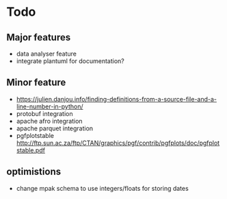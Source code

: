 # Todo

## Major features
* data analyser feature
* integrate plantuml for documentation?

## Minor feature
* https://julien.danjou.info/finding-definitions-from-a-source-file-and-a-line-number-in-python/
* protobuf integration
* apache afro integration 
* apache parquet integration 
* pgfplotstable http://ftp.sun.ac.za/ftp/CTAN/graphics/pgf/contrib/pgfplots/doc/pgfplotstable.pdf

## optimistions
* change mpak schema to use integers/floats for storing dates
